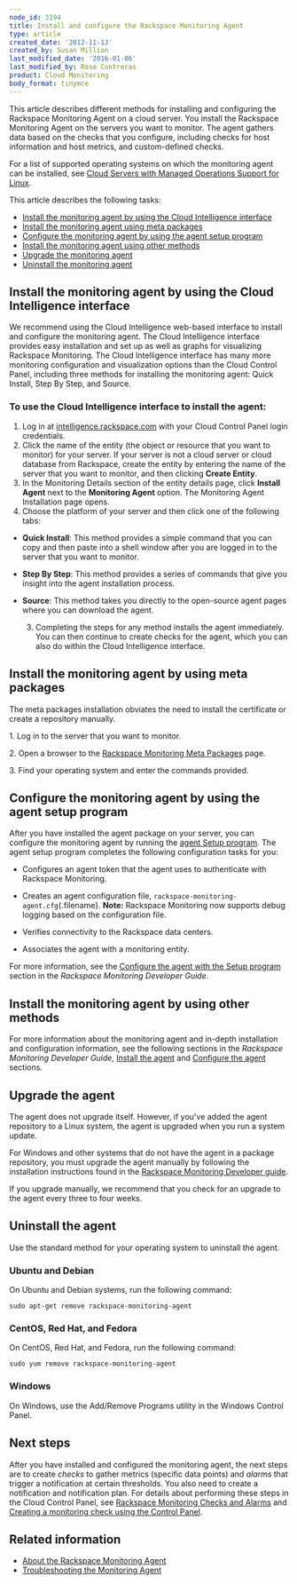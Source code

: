 ```yaml
---
node_id: 3194
title: Install and configure the Rackspace Monitoring Agent
type: article
created_date: '2012-11-13'
created_by: Susan Million
last_modified_date: '2016-01-06'
last_modified_by: Rose Contreras
product: Cloud Monitoring
body_format: tinymce
---
```


This article describes different methods for installing and
configuring the Rackspace Monitoring Agent on a cloud server.  You
install the Rackspace Monitoring Agent on the servers you want to
monitor. The agent gathers data based on the checks that you configure,
including checks for host information and host metrics, and
custom-defined checks.

<span>For a list of supported operating systems on which the monitoring
agent can be installed, see </span>[Cloud Servers with Managed
Operations Support for
Linux](/how-to/cloud-servers-with-managed-operations-support-for-linux)<span>.</span>

This article describes the following tasks:

-   [Install the monitoring agent by using the Cloud Intelligence
    interface](#CI)
-   [Install the monitoring agent using meta packages](#metaPackage)
-   [Configure the monitoring agent by using the agent setup
    program](#agent-setup)
-   [Install the monitoring agent using other methods](#otherMethods)
-   [Upgrade the monitoring agent](#UpgradeAgent)
-   [Uninstall the monitoring agent](#UninstallAgent)

Install the monitoring agent by using the Cloud Intelligence interface
--------------------------------------------------------------------------

We recommend using the Cloud Intelligence web-based interface to install
and configure the monitoring agent. <span>The Cloud Intelligence
interface provides easy installation </span><span>and set up as well as
graphs for visualizing Rackspace Monitoring. </span><span> The Cloud
Intelligence </span><span>interface has many more monitoring
configuration and visualization options than the Cloud Control Panel,
including three </span><span>methods for installing the monitoring
agent: </span>Quick Install, Step By Step, and Source.

### To use the Cloud Intelligence interface to install the agent:

1.  <span>Log in
    at </span>[intelligence.rackspace.com](https://intelligence.rackspace.com/)<span> with
    your Cloud Control Panel login credentials.</span>
2.  Click the name of the entity (<span>the object <span>or resource
    that you want to monitor) </span></span>for your server. If your
    server is not a cloud server or cloud database from Rackspace,
    create the entity by entering the name of the server that you want
    to monitor, and then clicking **Create Entity**.
3.  In the Monitoring Details section of the entity details page, click
    **Install Agent** next to the **Monitoring Agent** option.
    The Monitoring Agent Installation page opens.
4.  Choose the platform of your server and then click one of the
    following tabs:

-   **Quick Install**: This method provides a simple command that you
    can copy and then paste into a shell window after you are logged in
    to the server that you want to monitor.
-   **Step By Step**: This method provides a series of commands that
    give you insight into the agent installation process. <span> </span>
-   **Source**: This method takes you directly to the open-source agent
    pages where you can download the agent. <span> </span>

     3. Completing the steps for any method installs the agent
immediately. You can then continue to create checks for the agent, which
you can also do within the Cloud Intelligence interface.

Install the monitoring agent by using meta packages
-------------------------------------------------------

The meta packages installation obviates the need to install the
certificate or create a repository manually.

1\. Log in to the server that you want to monitor.

<span class="s1">2. Open a browser to the </span>[Rackspace Monitoring
Meta
Packages](http://meta.packages.cloudmonitoring.rackspace.com/) page<span
class="s1">.</span>

3\. Find your operating system and enter the commands provided.

Configure the monitoring agent by using the agent setup program
-------------------------------------------------------------------

After you have installed the agent package on your server, you can
configure the monitoring agent by running the [agent Setup
program](https://developer.rackspace.com/docs/cloud-monitoring/v1/developer-guide/#configure-agent-with-setup "4.3.1. Configure the agent with the Setup program").
The agent setup program completes the following configuration tasks for
you:

<div class="itemizedlist">

-   Configures an agent token that the agent uses to authenticate with
    Rackspace Monitoring.

-   Creates an agent configuration file,
    `rackspace-monitoring-agent.cfg`{.filename}. **Note:** Rackspace
    Monitoring now supports debug logging based on the
    configuration file.

-   Verifies connectivity to the Rackspace data centers.

-   Associates the agent with a monitoring entity.

For more information, see the [Configure the agent with the Setup
program](https://developer.rackspace.com/docs/cloud-monitoring/v1/developer-guide/#configure-agent-with-setup)
section in the *Rackspace Monitoring Developer Guide*.

</div>

Install the monitoring agent by using other methods
-------------------------------------------------------

For more information about the monitoring agent and in-depth
installation and configuration information, see the following sections
in the *Rackspace Monitoring Developer Guide*,<span> </span>[Install the
agent](https://developer.rackspace.com/docs/cloud-monitoring/v1/developer-guide/#install-the-agent)<span> and </span>[Configure
the
agent](https://developer.rackspace.com/docs/cloud-monitoring/v1/developer-guide/#configure-the-agent)<span> sections.</span>

Upgrade the agent
---------------------

The agent does not upgrade itself. However, if you've added the agent
repository to a Linux system, the agent is upgraded when you run a
system update.

For Windows and other systems that do not have the agent in a package
repository, you must upgrade the agent manually by following the
installation instructions found in the [Rackspace Monitoring Developer
guide](https://developer.rackspace.com/docs/cloud-monitoring/v1/developer-guide/#install-agent-windows).

If you upgrade manually, we recommend that you check for an upgrade
to the agent every three to four weeks.

Uninstall the agent
-----------------------

Use the standard method for your operating system to uninstall the
agent.

### Ubuntu and Debian

On Ubuntu and Debian systems, run the following command:

    sudo apt-get remove rackspace-monitoring-agent

### CentOS, Red Hat, and Fedora

On CentOS, Red Hat, and Fedora, run the following command:

    sudo yum remove rackspace-monitoring-agent

### Windows

On Windows, use the Add/Remove Programs utility in the Windows Control
Panel.

Next steps
----------

After you have installed and configured the monitoring agent, the next
steps are to create *checks* to gather metrics (specific data points)
and *alarms* that trigger a notification at certain thresholds. You also
need to create a notification and notification plan. For details about
performing these steps in the Cloud Control Panel, see [Rackspace
Monitoring Checks and
Alarms](/how-to/rackspace-monitoring-checks-and-alarms "Rackspace Cloud Monitoring Checks and Alarms") and
[Creating a monitoring check using the Control
Panel](/how-to/creating-a-monitoring-check-using-the-cloud-control-panel "Creating a Monitoring Check Using the Control Panel").

Related information
-------------------

-   [About the Rackspace Monitoring
    Agent](/how-to/about-the-rackspace-monitoring-agent "About the Monitoring Agent")
-   [Troubleshooting the Monitoring
    Agent](/how-to/troubleshooting-the-rackspace-monitoring-agent "Troubleshoot the Monitoring Agent")


